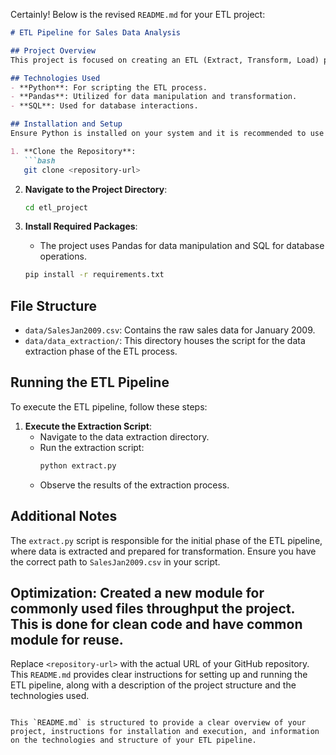 Certainly! Below is the revised `README.md` for your ETL project:

```markdown
# ETL Pipeline for Sales Data Analysis

## Project Overview
This project is focused on creating an ETL (Extract, Transform, Load) pipeline using Python to process sales data from January 2009. The process involves extracting data from a CSV file, performing necessary transformations to clean and standardize the data, and then loading it into a SQLite database for in-depth analysis.

## Technologies Used
- **Python**: For scripting the ETL process.
- **Pandas**: Utilized for data manipulation and transformation.
- **SQL**: Used for database interactions.

## Installation and Setup
Ensure Python is installed on your system and it is recommended to use a virtual environment for project dependencies.

1. **Clone the Repository**:
   ```bash
   git clone <repository-url>
   ```

2. **Navigate to the Project Directory**:
   ```bash
   cd etl_project
   ```

3. **Install Required Packages**:
   - The project uses Pandas for data manipulation and SQL for database operations.
   ```bash
   pip install -r requirements.txt
   ```

## File Structure
- `data/SalesJan2009.csv`: Contains the raw sales data for January 2009.
- `data/data_extraction/`: This directory houses the script for the data extraction phase of the ETL process.

## Running the ETL Pipeline
To execute the ETL pipeline, follow these steps:

1. **Execute the Extraction Script**:
   - Navigate to the data extraction directory.
   - Run the extraction script:
     ```bash
     python extract.py
     ```
   - Observe the results of the extraction process.


## Additional Notes
The `extract.py` script is responsible for the initial phase of the ETL pipeline, where data is extracted and prepared for transformation. Ensure you have the correct path to `SalesJan2009.csv` in your script.

Optimization:
Created a new module for commonly used files throughput the project.
This is done for clean code and have common module for reuse.
---

Replace `<repository-url>` with the actual URL of your GitHub repository. This `README.md` provides clear instructions for setting up and running the ETL pipeline, along with a description of the project structure and the technologies used.
```

This `README.md` is structured to provide a clear overview of your project, instructions for installation and execution, and information on the technologies and structure of your ETL pipeline.